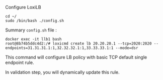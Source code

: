 
Configure LoxiLB

```
cd ~/
sudo /bin/bash ./config.sh
```

Summary `config.sh` file :
```
docker exec -it llb1 bash
root@8b74b5ddc4d2:/# loxicmd create lb 20.20.20.1 --tcp=2020:2020 --endpoints=31.31.31.1:1,32.32.32.1:1,33.33.33.1:1 --mode=dsr
```

This command will configure LB policy with basic TCP default single endpoint rule. 

In validation step, you will dynamically update this rule.
